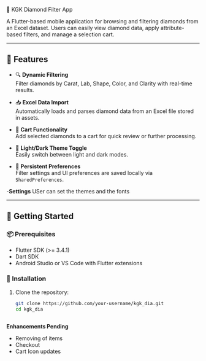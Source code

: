 💎 KGK Diamond Filter App
 
A Flutter-based mobile application for browsing and filtering diamonds from an Excel dataset. Users can easily view diamond data, apply attribute-based filters, and manage a selection cart.
 
---
 
## 📱 Features
 
- 🔍 **Dynamic Filtering**  
  Filter diamonds by Carat, Lab, Shape, Color, and Clarity with real-time results.
 
- 📥 **Excel Data Import**  
  Automatically loads and parses diamond data from an Excel file stored in assets.
 
- 🛒 **Cart Functionality**  
  Add selected diamonds to a cart for quick review or further processing.
 
- 🌙 **Light/Dark Theme Toggle**  
  Easily switch between light and dark modes.
 
- 📂 **Persistent Preferences**  
  Filter settings and UI preferences are saved locally via `SharedPreferences`.

-**Settings**
  USer can set the themes and the fonts
 
---
 
## 🚀 Getting Started
 
### 📦 Prerequisites
 
- Flutter SDK (>= 3.4.1)
- Dart SDK
- Android Studio or VS Code with Flutter extensions
 
### 🔧 Installation
 
1. Clone the repository:
 
   ```bash
   git clone https://github.com/your-username/kgk_dia.git
   cd kgk_dia



**Enhancements Pending**
   - Removing of items
   - Checkout
   - Cart Icon updates
     
